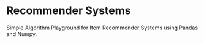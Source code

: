 # Recommender Systems

Simple Algorithm Playground for Item Recommender Systems using Pandas and Numpy.